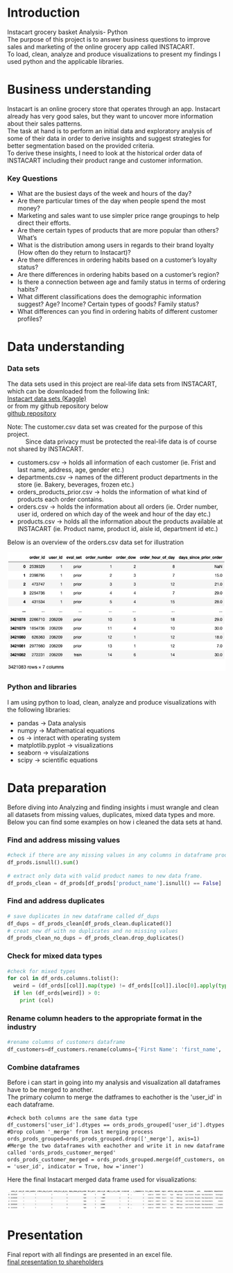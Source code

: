 # Introduction
Instacart grocery basket Analysis- Python</br >
The purpose of this project is to answer business questions to improve sales and marketing of the online grocery app called INSTACART.</br >
To load, clean, analyze and produce visualizations to present my findings I used python and the applicable libraries.

# Business understanding
Instacart is an online grocery store that operates through an app. Instacart already has very good sales, but they want to uncover more information about their sales patterns.</br >
The task at hand is to perform an initial data and exploratory analysis of some of their data in order to derive insights and suggest strategies for better segmentation based on the provided criteria.</br >
To derive these insights, I need to look at the historical order data of INSTACART including their product range and customer information.</br >

### Key Questions
*	What are the busiest days of the week and hours of the day?
* Are there particular times of the day when people spend the most money?
*	Marketing and sales want to use simpler price range groupings to help direct their efforts.
*	Are there certain types of products that are more popular than others? What’s
*	What is the distribution among users in regards to their brand loyalty (How often do they return to Instacart)?
*	Are there differences in ordering habits based on a customer’s loyalty status?
*	Are there differences in ordering habits based on a customer’s region?
*	Is there a connection between age and family status in terms of ordering habits?
*	What different classifications does the demographic information suggest? Age? Income? Certain types of goods? Family status?
*	What differences can you find in ordering habits of different customer profiles?


# Data understanding
### Data sets
The data sets used in this project are real-life data sets from INSTACART, which can be downloaded from the following link:</br >
[Instacart data sets (Kaggle)](https://www.kaggle.com/datasets/psparks/instacart-market-basket-analysis)</br >
or from my github repository below</br >
[github repository](https://gist.github.com/jeremystan/c3b39d947d9b88b3ccff3147dbcf6c6b)

Note: The customer.csv data set was created for the purpose of this project.</br >
&emsp;&emsp;&emsp;Since data privacy must be protected the real-life data is of course not shared by INSTACART.

*	customers.csv -> holds all information of each customer (ie. Frist and last name, address, age, gender etc.)
*	departments.csv -> names of the different product departments in the store (ie. Bakery, beverages, frozen etc.)
*	orders_products_prior.csv -> holds the information of what kind of products each order contains.
*	orders.csv -> holds the information about all orders (ie. Order number, user id, ordered on which day of the week and hour of the day etc.)
*	products.csv -> holds all the information about the products available at INSTACART (ie. Product name, product id, aisle id, department id etc.)

Below is an overview of the orders.csv data set for illustration

![alt text](</06 Screenshots/screenshot orders data set.png>)

### Python and libraries
I am using python to load, clean, analyze and produce visualizations with the following libraries:
- pandas -> Data analysis
- numpy -> Mathematical equations
- os -> interact with operating system
- matplotlib.pyplot -> visualizations
- seaborn -> visulaizations
- scipy -> scientific equations

# Data preparation
Before diving into Analyzing and finding insights i must wrangle and clean all datasets from missing values, duplicates, mixed data types and more.
Below you can find some examples on how i cleaned the data sets at hand.

### Find and address missing values
```python
#check if there are any missing values in any columns in dataframe products
df_prods.isnull().sum()
```
```python
# extract only data with valid product names to new data frame.
df_prods_clean = df_prods[df_prods['product_name'].isnull() == False]
```
### Find and address duplicates
```python
# save duplicates in new dataframe called df_dups
df_dups = df_prods_clean[df_prods_clean.duplicated()]
# creat new df with no duplicates and no missing values
df_prods_clean_no_dups = df_prods_clean.drop_duplicates()
```
### Check for mixed data types
```python
#check for mixed types
for col in df_ords.columns.tolist():
  weird = (df_ords[[col]].map(type) != df_ords[[col]].iloc[0].apply(type)).any(axis = 1)
  if len (df_ords[weird]) > 0:
    print (col)
```
### Rename column headers to the appropriate format in the industry
```python
#rename columns of customers dataframe
df_customers=df_customers.rename(columns={'First Name': 'first_name', 'Surnam': 'last_name', 'Gender': 'gender', 'STATE': 'state', 'Age': 'age'})
```
### Combine dataframes
Before i can start in going into my analysis and visualization all dataframes have to be merged to another.</br >
The primary column to merge the datframes to eachother is the 'user_id' in each dataframe.</br >
```
#check both columns are the same data type
df_customers['user_id'].dtypes == ords_prods_grouped['user_id'].dtypes
#Drop column '_merge' from last merging process
ords_prods_grouped=ords_prods_grouped.drop(['_merge'], axis=1)
#Merge the two dataframes with eachother and write it in new dataframe called 'ords_prods_customer_merged'
ords_prods_customer_merged = ords_prods_grouped.merge(df_customers, on = 'user_id', indicator = True, how ='inner')
```
Here the final Instacart merged data frame used for visualizations:

![alt text](</06 Screenshots/screenshot final data set Instacart.png>)


# Presentation
Final report with all findings are presented in an excel file.</br >
[final presentation to shareholders](</05 Sent to client>)
